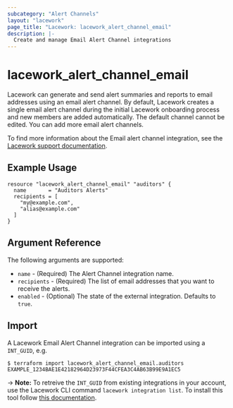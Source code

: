 ```yaml
---
subcategory: "Alert Channels"
layout: "lacework"
page_title: "Lacework: lacework_alert_channel_email"
description: |-
  Create and manage Email Alert Channel integrations
---
```


# lacework\_alert\_channel\_email

Lacework can generate and send alert summaries and reports to email addresses using an email alert channel. By default,
Lacework creates a single email alert channel during the initial Lacework onboarding process and new members are added
automatically. The default channel cannot be edited. You can add more email alert channels.

To find more information about the Email alert channel integration, see the [Lacework support documentation](https://support.lacework.com/hc/en-us/articles/360023638654-Email).

## Example Usage

```hcl
resource "lacework_alert_channel_email" "auditors" {
  name       = "Auditors Alerts"
  recipients = [
    "my@example.com",
    "alias@example.com"
  ]
}
```

## Argument Reference

The following arguments are supported:

* `name` - (Required) The Alert Channel integration name.
* `recipients` - (Required) The list of email addresses that you want to receive the alerts.
* `enabled` - (Optional) The state of the external integration. Defaults to `true`.

## Import

A Lacework Email Alert Channel integration can be imported using a `INT_GUID`, e.g.

```
$ terraform import lacework_alert_channel_email.auditors EXAMPLE_1234BAE1E42182964D23973F44CFEA3C4AB63B99E9A1EC5
```
-> **Note:** To retreive the `INT_GUID` from existing integrations in your account, use the
	Lacework CLI command `lacework integration list`. To install this tool follow
	[this documentation](https://docs.lacework.com/cli/).
